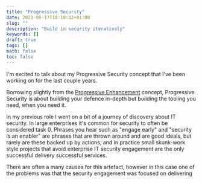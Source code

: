 ```yaml
---
title: "Progressive Security"
date: 2021-05-17T18:10:32+01:00
slug: ""
description: "Build in security iteratively"
keywords: []
draft: true
tags: []
math: false
toc: false
---
```


I'm excited to talk about my Progressive Security concept that I've been working on for the last couple years.

Borrowing slightly from the [Progressive Enhancement](https://www.gov.uk/service-manual/technology/using-progressive-enhancement) concept, Progressive Security is about building your defence in-depth but building the tooling you need, when you need it.



In my previous role I went on a bit of a journey of discovery about IT security. In large enterprises it's common for security to often be considered task 0. Phrases you hear such as "engage early" and "security is an enabler" are phrases that are thrown around and are good ideals, but rarely are these backed up by actions, and in practice small skunk-work style projects that avoid enterprise IT security engagement are the only successful delivery successful services.

There are often a many causes for this artefact, however in this case one of the problems was that the security engagement was focused on delivering
